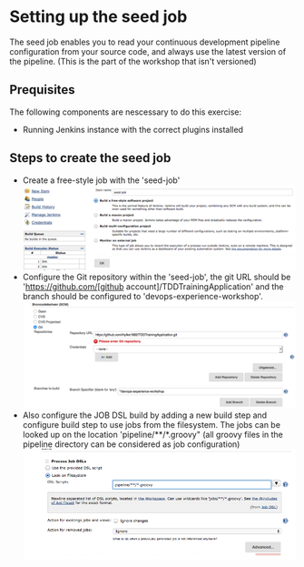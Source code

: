 # Setting up the seed job

The seed job enables you to read your continuous development pipeline configuration from your source code, and always
use the latest version of the pipeline. (This is the part of the workshop that isn't versioned)

## Prequisites

The following components are nescessary to do this exercise:

- Running Jenkins instance with the correct plugins installed

## Steps to create the seed job

- Create a free-style job with the 'seed-job'
![create free-style job 'seed-job'](images/freestyle-job-01.png)
- Configure the Git repository within the 'seed-job', the git URL should be 'https://github.com/[github account]/TDDTrainingApplication' and the branch should be configured to 'devops-experience-workshop'.
![Configure source control](images/freestyle-job-02.png)
- Also configure the JOB DSL build by adding a new build step and configure build step to use jobs from the filesystem. The jobs can be looked up on the location 'pipeline/**/*.groovy" (all groovy files in the pipeline directory can be considered as job configuration)
![Configure the JOB DSL configuration](images/freestyle-job-03.png)
